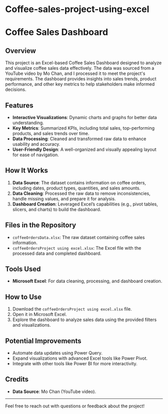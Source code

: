 # Coffee-sales-project-using-excel
# Coffee Sales Dashboard

## Overview
This project is an Excel-based Coffee Sales Dashboard designed to analyze and visualize coffee sales data effectively. The data was sourced from a YouTube video by Mo Chan, and I processed it to meet the project's requirements. The dashboard provides insights into sales trends, product performance, and other key metrics to help stakeholders make informed decisions.

## Features
- **Interactive Visualizations**: Dynamic charts and graphs for better data understanding.
- **Key Metrics**: Summarized KPIs, including total sales, top-performing products, and sales trends over time.
- **Data Processing**: Cleaned and transformed raw data to enhance usability and accuracy.
- **User-Friendly Design**: A well-organized and visually appealing layout for ease of navigation.

## How It Works
1. **Data Source**: The dataset contains information on coffee orders, including dates, product types, quantities, and sales amounts.
2. **Data Cleaning**: Processed the raw data to remove inconsistencies, handle missing values, and prepare it for analysis.
3. **Dashboard Creation**: Leveraged Excel’s capabilities (e.g., pivot tables, slicers, and charts) to build the dashboard.

## Files in the Repository
- `coffeeOrdersData.xlsx`: The raw dataset containing coffee sales information.
- `coffeeOrdersProject using excel.xlsx`: The Excel file with the processed data and completed dashboard.

## Tools Used
- **Microsoft Excel**: For data cleaning, processing, and dashboard creation.

## How to Use
1. Download the `coffeeOrdersProject using excel.xlsx` file.
2. Open it in Microsoft Excel.
3. Explore the dashboard to analyze sales data using the provided filters and visualizations.

## Potential Improvements
- Automate data updates using Power Query.
- Expand visualizations with advanced Excel tools like Power Pivot.
- Integrate with other tools like Power BI for more interactivity.

## Credits
- **Data Source**: Mo Chan (YouTube video).

---
Feel free to reach out with questions or feedback about the project!


